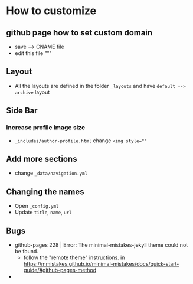 # How to customize
## github page how to set custom domain
- save --> CNAME file
- edit this file """

## Layout
- All the layouts are defined in the folder `_layouts` and have `default --> archive` layout

## Side Bar
### Increase profile image size
- `_includes/author-profile.html` change `<img style=""`

## Add more sections
- change `_data/navigation.yml`

## Changing the names
- Open `_config.yml`
- Update `title`, `name`, `url`

## Bugs
- github-pages 228 | Error: The minimal-mistakes-jekyll theme could not be found.
    *  follow the "remote theme" instructions. in https://mmistakes.github.io/minimal-mistakes/docs/quick-start-guide/#github-pages-method
- 
    
